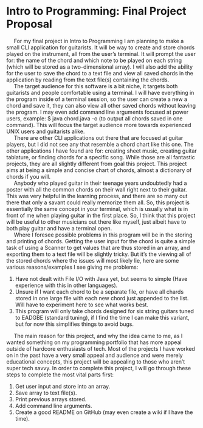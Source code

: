 # Intro to Programming: Final Project Proposal
    
&nbsp;&nbsp;&nbsp;&nbsp; For my final project in Intro to Programming I am planning to make a small CLI application for guitarists. It will be way to create and store chords played on the instrument, all from the user’s terminal. It will prompt the user for: the name of the chord and which note to be played on each string (which will be stored as a two-dimensional array).   I will also add the ability for the user to save the chord to a text file and view all saved chords in the application by reading from the text file(s) containing the chords.  
&nbsp;&nbsp;&nbsp;&nbsp; The target audience for this software is a bit niche, it targets both guitarists and people comfortable using a terminal. I will have everything in the program inside of a terminal session, so the user can create a new a chord and save it, they can also view all other saved chords without leaving the program. I may even add command line arguments focused at power users, example: $ java chord.java -o (to output all chords saved in one command). This will focus the target audience more towards experienced UNIX users and guitarists alike.  
&nbsp;&nbsp;&nbsp;&nbsp; There are other CLI applications out there that are focused at guitar players, but I did not see any that resemble a chord chart like this one. The other applications I have found are for: creating sheet music, creating guitar tablature, or finding chords for a specific song. While those are all fantastic projects, they are all slightly different from goal this project. This project aims at being a simple and concise chart of chords, almost a dictionary of chords if you will.  
&nbsp;&nbsp;&nbsp;&nbsp; Anybody who played guitar in their teenage years undoubtedly had a poster with all the common chords on their wall right next to their guitar. This was very helpful in the learning process, and there are so many out there that only a savant could really memorize them all. So, this project is essentially the same concept in your terminal, which is usually what is in front of me when playing guitar in the first place. So, I think that this project will be useful to other musicians out there like myself, just albeit have to both play guitar and have a terminal open.  
&nbsp;&nbsp;&nbsp;&nbsp; Where I foresee possible problems in this program will be in the storing and printing of chords. Getting the user input for the chord is quite a simple task of using a Scanner to get values that are thus stored in an array, and exporting them to a text file will be slightly tricky. But it’s the viewing all of the stored chords where the issues will most likely lie, here are some various reasons/examples I see giving me problems:
1. Have not dealt with File I/O with Java yet, but seems to simple (Have experience with this in other languages).
2. Unsure if I want each chord to be a separate file, or have all chards stored in one large file with each new chord just appended to the list. Will have to experiment here to see what works best.
3. This program will only take chords designed for six string guitars tuned to EADGBE (standard tuning), if I find the time I can make this variant, but for now this simplifies things to avoid bugs.  

&nbsp;&nbsp;&nbsp;&nbsp; The main reason for this project, and why the idea came to me, as I wanted something on my programming portfolio that has more appeal outside of hardcore enthusiasts of tech. Most of the projects I have worked on in the past have a very small appeal and audience and were merely educational concepts, this project will be appealing to those who aren’t super tech savvy. In order to complete this project, I will go through these steps to complete the most vital parts first: 
1. Get user input and store into an array. 
2. Save array to text file(s).
3. Print previous arrays stored.
4. Add command line arguments.
5. Create a good README on GitHub (may even create a wiki if I have the time).
